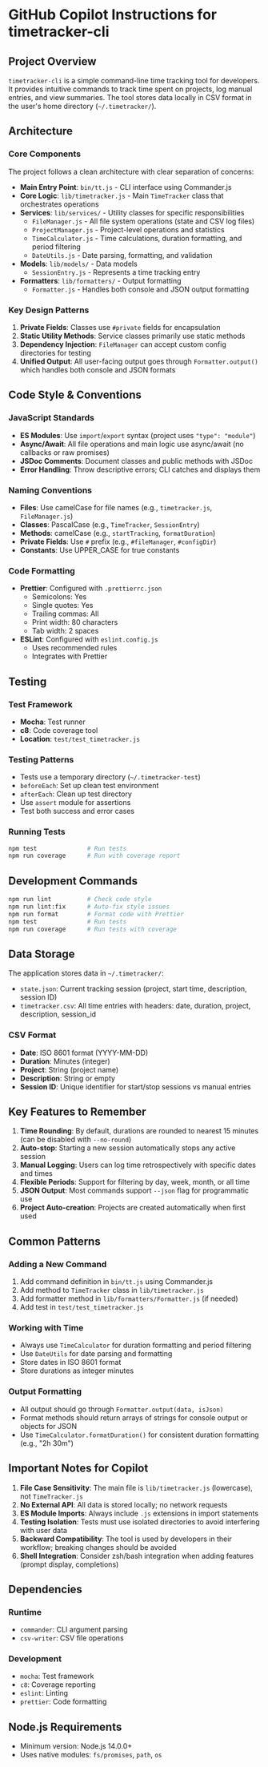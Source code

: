 # GitHub Copilot Instructions for timetracker-cli

## Project Overview

`timetracker-cli` is a simple command-line time tracking tool for developers. It provides intuitive commands to track time spent on projects, log manual entries, and view summaries. The tool stores data locally in CSV format in the user's home directory (`~/.timetracker/`).

## Architecture

### Core Components

The project follows a clean architecture with clear separation of concerns:

- **Main Entry Point**: `bin/tt.js` - CLI interface using Commander.js
- **Core Logic**: `lib/timetracker.js` - Main `TimeTracker` class that orchestrates operations
- **Services**: `lib/services/` - Utility classes for specific responsibilities
  - `FileManager.js` - All file system operations (state and CSV log files)
  - `ProjectManager.js` - Project-level operations and statistics
  - `TimeCalculator.js` - Time calculations, duration formatting, and period filtering
  - `DateUtils.js` - Date parsing, formatting, and validation
- **Models**: `lib/models/` - Data models
  - `SessionEntry.js` - Represents a time tracking entry
- **Formatters**: `lib/formatters/` - Output formatting
  - `Formatter.js` - Handles both console and JSON output formatting

### Key Design Patterns

1. **Private Fields**: Classes use `#private` fields for encapsulation
2. **Static Utility Methods**: Service classes primarily use static methods
3. **Dependency Injection**: `FileManager` can accept custom config directories for testing
4. **Unified Output**: All user-facing output goes through `Formatter.output()` which handles both console and JSON formats

## Code Style & Conventions

### JavaScript Standards

- **ES Modules**: Use `import`/`export` syntax (project uses `"type": "module"`)
- **Async/Await**: All file operations and main logic use async/await (no callbacks or raw promises)
- **JSDoc Comments**: Document classes and public methods with JSDoc
- **Error Handling**: Throw descriptive errors; CLI catches and displays them

### Naming Conventions

- **Files**: Use camelCase for file names (e.g., `timetracker.js`, `FileManager.js`)
- **Classes**: PascalCase (e.g., `TimeTracker`, `SessionEntry`)
- **Methods**: camelCase (e.g., `startTracking`, `formatDuration`)
- **Private Fields**: Use `#` prefix (e.g., `#fileManager`, `#configDir`)
- **Constants**: Use UPPER_CASE for true constants

### Code Formatting

- **Prettier**: Configured with `.prettierrc.json`
  - Semicolons: Yes
  - Single quotes: Yes
  - Trailing commas: All
  - Print width: 80 characters
  - Tab width: 2 spaces
- **ESLint**: Configured with `eslint.config.js`
  - Uses recommended rules
  - Integrates with Prettier

## Testing

### Test Framework

- **Mocha**: Test runner
- **c8**: Code coverage tool
- **Location**: `test/test_timetracker.js`

### Testing Patterns

- Tests use a temporary directory (`~/.timetracker-test`)
- `beforeEach`: Set up clean test environment
- `afterEach`: Clean up test directory
- Use `assert` module for assertions
- Test both success and error cases

### Running Tests

```bash
npm test              # Run tests
npm run coverage      # Run with coverage report
```

## Development Commands

```bash
npm run lint          # Check code style
npm run lint:fix      # Auto-fix style issues
npm run format        # Format code with Prettier
npm test              # Run tests
npm run coverage      # Run tests with coverage
```

## Data Storage

The application stores data in `~/.timetracker/`:

- `state.json`: Current tracking session (project, start time, description, session ID)
- `timetracker.csv`: All time entries with headers: date, duration, project, description, session_id

### CSV Format

- **Date**: ISO 8601 format (YYYY-MM-DD)
- **Duration**: Minutes (integer)
- **Project**: String (project name)
- **Description**: String or empty
- **Session ID**: Unique identifier for start/stop sessions vs manual entries

## Key Features to Remember

1. **Time Rounding**: By default, durations are rounded to nearest 15 minutes (can be disabled with `--no-round`)
2. **Auto-stop**: Starting a new session automatically stops any active session
3. **Manual Logging**: Users can log time retrospectively with specific dates and times
4. **Flexible Periods**: Support for filtering by day, week, month, or all time
5. **JSON Output**: Most commands support `--json` flag for programmatic use
6. **Project Auto-creation**: Projects are created automatically when first used

## Common Patterns

### Adding a New Command

1. Add command definition in `bin/tt.js` using Commander.js
2. Add method to `TimeTracker` class in `lib/timetracker.js`
3. Add formatter method in `lib/formatters/Formatter.js` (if needed)
4. Add test in `test/test_timetracker.js`

### Working with Time

- Always use `TimeCalculator` for duration formatting and period filtering
- Use `DateUtils` for date parsing and formatting
- Store dates in ISO 8601 format
- Store durations as integer minutes

### Output Formatting

- All output should go through `Formatter.output(data, isJson)`
- Format methods should return arrays of strings for console output or objects for JSON
- Use `TimeCalculator.formatDuration()` for consistent duration formatting (e.g., "2h 30m")

## Important Notes for Copilot

1. **File Case Sensitivity**: The main file is `lib/timetracker.js` (lowercase), not `TimeTracker.js`
2. **No External API**: All data is stored locally; no network requests
3. **ES Module Imports**: Always include `.js` extensions in import statements
4. **Testing Isolation**: Tests must use isolated directories to avoid interfering with user data
5. **Backward Compatibility**: The tool is used by developers in their workflow; breaking changes should be avoided
6. **Shell Integration**: Consider zsh/bash integration when adding features (prompt display, completions)

## Dependencies

### Runtime
- `commander`: CLI argument parsing
- `csv-writer`: CSV file operations

### Development
- `mocha`: Test framework
- `c8`: Coverage reporting
- `eslint`: Linting
- `prettier`: Code formatting

## Node.js Requirements

- Minimum version: Node.js 14.0.0+
- Uses native modules: `fs/promises`, `path`, `os`
